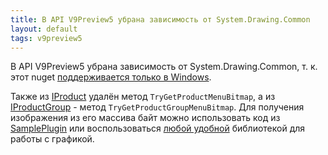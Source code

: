 ```yaml
---
title: В API V9Preview5 убрана зависимость от System.Drawing.Common
layout: default
tags: v9preview5
---
```


В API V9Preview5 убрана зависимость от System.Drawing.Common, т. к. этот nuget [поддерживается только в Windows](https://learn.microsoft.com/ru-ru/dotnet/core/compatibility/core-libraries/6.0/system-drawing-common-windows-only).

Также из [IProduct](https://iiko.github.io/front.api.sdk/v9/html/Methods_T_Resto_Front_Api_Data_Assortment_IProduct.htm) удалён метод `TryGetProductMenuBitmap`, а из [IProductGroup](https://iiko.github.io/front.api.sdk/v9/html/Methods_T_Resto_Front_Api_Data_Assortment_IProductGroup.htm) - метод `TryGetProductGroupMenuBitmap`. Для получения изображения из его массива байт можно использовать код из [SamplePlugin](https://github.com/iiko/front.api.sdk/blob/master/sample/v8/Resto.Front.Api.SamplePlugin/WpfHelpers/ImageBytesToBitmapConverter.cs) или воспользоваться [любой удобной](https://learn.microsoft.com/ru-ru/dotnet/core/compatibility/core-libraries/6.0/system-drawing-common-windows-only#recommended-action) библиотекой для работы с графикой.
